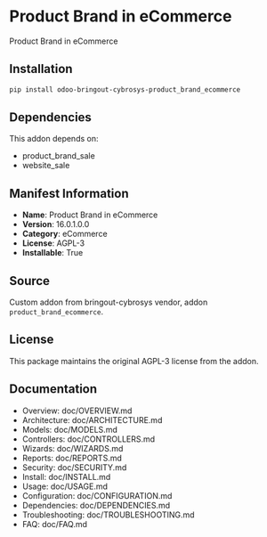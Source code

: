 # Product Brand in eCommerce

Product Brand in eCommerce

## Installation

```bash
pip install odoo-bringout-cybrosys-product_brand_ecommerce
```

## Dependencies

This addon depends on:
- product_brand_sale
- website_sale

## Manifest Information

- **Name**: Product Brand in eCommerce
- **Version**: 16.0.1.0.0
- **Category**: eCommerce
- **License**: AGPL-3
- **Installable**: True

## Source

Custom addon from bringout-cybrosys vendor, addon `product_brand_ecommerce`.

## License

This package maintains the original AGPL-3 license from the addon.

## Documentation

- Overview: doc/OVERVIEW.md
- Architecture: doc/ARCHITECTURE.md
- Models: doc/MODELS.md
- Controllers: doc/CONTROLLERS.md
- Wizards: doc/WIZARDS.md
- Reports: doc/REPORTS.md
- Security: doc/SECURITY.md
- Install: doc/INSTALL.md
- Usage: doc/USAGE.md
- Configuration: doc/CONFIGURATION.md
- Dependencies: doc/DEPENDENCIES.md
- Troubleshooting: doc/TROUBLESHOOTING.md
- FAQ: doc/FAQ.md
